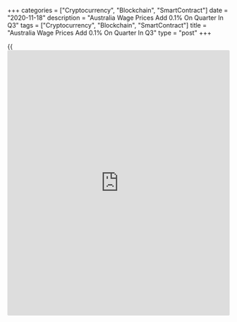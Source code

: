 +++
categories = ["Cryptocurrency", "Blockchain", "SmartContract"]
date = "2020-11-18"
description = "Australia Wage Prices Add 0.1% On Quarter In Q3"
tags = ["Cryptocurrency", "Blockchain", "SmartContract"]
title = "Australia Wage Prices Add 0.1% On Quarter In Q3"
type = "post"
+++

{{<iframe id="large-banner" src="https://www.bounty.group/#slide=9.0" width="100%" height="600" scrolling="no" style="border: 0px solid rgb(216, 221, 230); border-radius: 3px;">}}

Wage prices in Australia were up a seasonally adjusted 0.1 percent on
quarter in the third quarter of 2020, the Australian Bureau of
Statistics said on Wednesday - shy of expectations for an increase of
0.2 percent, which would have been unchanged from the Q2 reading.

On a yearly basis, wage prices rose 1.4 percent - again missing
forecasts for 1.5 percent and slowing from 1.8 percent in the three
months prior.

Private sector wages were up 0.1 percent on quarter and 1.2 percent on
year, while public sector wages gained 0.2 percent on quarter and 1.8
percent on year.

Wage gains from [health][1] care and social services offset losses among
administrative and support services.

For comments and feedback [contact](https://www.playgroundfx.com/contact/): editorial@rtt[news](https://www.letsplayfx.com/blog/forex-news-website/).com

[Economic News][2]

 **What parts of the world are seeing the best (and worst) economic
performances lately? Click[here][3] to check out our [Econ Scorecard][3]
and find out! See up-to-the-moment [ranking](https://www.playgroundfx.com/blog/crypto-exchange-ranking/)s for the best and worst
performers in [GDP][4], [unemployment rate][5], [inflation][6] and much
more.**

   1. www.rtt[news](https://www.letsplayfx.com/blog/forex-news-website/).com/Content/Health.aspx
   2. www.rtt[news](https://www.letsplayfx.com/blog/forex-news-website/).com/Content/EconomicNews.aspx
   3. www.rtt[news](https://www.letsplayfx.com/blog/forex-news-website/).com/economic-scorecard/world-rank/PPI/highest-performance.aspx
   4. www.rtt[news](https://www.letsplayfx.com/blog/forex-news-website/).com/economic-scorecard/world-rank/GDP/highest-performance.aspx
   5. www.rtt[news](https://www.letsplayfx.com/blog/forex-news-website/).com/economic-scorecard/world-rank/unemployment-rate/lowest-performance.aspx
   6. www.rtt[news](https://www.letsplayfx.com/blog/forex-news-website/).com/economic-scorecard/world-rank/CPI/highest-performance.aspx